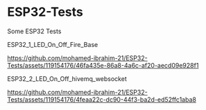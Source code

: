 # ESP32-Tests
Some ESP32 Tests

ESP32_1_LED_On_Off_Fire_Base

https://github.com/mohamed-ibrahim-21/ESP32-Tests/assets/119154176/46fa435e-86a8-4a6c-af20-aecd09e928f1

ESP32_2_LED_On_Off_hivemq_websocket

https://github.com/mohamed-ibrahim-21/ESP32-Tests/assets/119154176/4feaa22c-dc90-44f3-ba2d-ed52ffc1aba8


